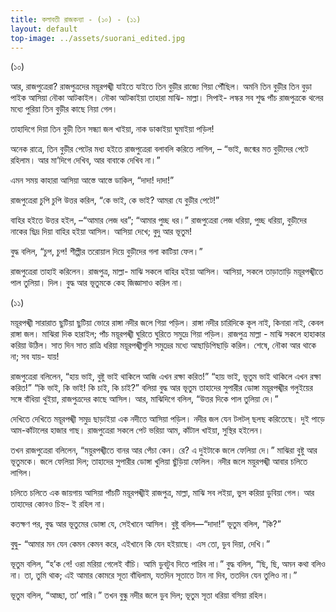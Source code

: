 ```yaml
---
title: কলাবতী রাজকন্যা - (১০) - (১১)
layout: default
top-image: ../assets/suorani_edited.jpg
---
```


(১০)

আর, রাজপুত্রেরা? রাজপুত্রদের ময়ূরপঙ্খী যাইতে যাইতে তিন বুড়ীর রাজ্যে গিয়া পৌঁছিল। অমনি তিন বুড়ীর তিন বুড়া পাইক
আসিয়া নৌকা আটকাইল। নৌকা আটকাইয়া তাহারা মাঝি- মাল্লা। সিপাই- লস্কর সব শুদ্ধ পাঁচ রাজপুত্রকে থলের মধ্যে পুরিয়া তিন বুড়ীর কাছে নিয়া গেল।

তাহাদিগে দিয়া তিন বুড়ী তিন সন্ধ্যা জল খাইয়া, নাক ডাকাইয়া ঘুমাইয়া পড়িল!

অনেক রাত্রে, তিন বুড়ীর পেটের মধ্য হইতে রাজপুত্রেরা বলাবলি করিতে লাগিল, –  “ভাই, জন্মের মত বুড়ীদের পেটে রহিলাম। আর মা’দিগে দেখিব, আর বাবাকে দেখিব না।”

এমন সময় কাহারা আসিয়া আস্তে আস্তে ডাকিল, “দাদা! দাদা!”

রাজপুত্রেরা চুপি চুপি উত্তর করিল, “কে ভাই, কে ভাই? আমরা যে বুড়ীর পেটে!”

বাহির হইতে উত্তর হইল, –“আমার লেজ ধর”; “আমার পুচ্ছ ধর।” রাজপুত্রেরা লেজ ধরিয়া, পুচ্ছ ধরিয়া, বুড়ীদের নাকের ছিদ্র দিয়া বাহির হইয়া আসিল। আসিয়া দেখে; বুদু আর ভূতুম!

বুদ্ধ বলিল, “চুপ, চুপ! শীল্পীর তরােয়াল দিয়ে বুড়ীদের গলা কাটিয়া ফেল।”

রাজপুত্রেরা তাহাই করিলেন। রাজপুত্র, মাল্লা- মাঝি সকলে বাহির হইয়া আসিল। আসিয়া, সকলে তাড়াতাড়ি ময়ূরপঙ্খীতে পাল তুলিয়া। দিল। বুদ্ধ আর ভূতুমকে কেহ জিজ্ঞাসাও করিল না।

(১১)

ময়ূরপঙ্খী সারারাত ছুটিয়া ছুটিয়া ভােরে রাঙ্গা নদীর জলে গিয়া পড়িল। রাঙ্গা নদীর চারিদিকে কূল নাই, কিনারা নাই, কেবল রাঙ্গা জল।
মাঝিরা দিক হারাইল; পাঁচ ময়ূরপঙ্খী ঘুরিতে ঘুরিতে সমুদ্রে গিয়া পড়িল। রাজপুত্র মাল্লা - মাঝি সকলে হাহাকার করিয়া উঠিল।
সাত দিন সাত রাত্রি ধরিয়া ময়ূরপঙ্খীগুলি সমুদ্রের মধ্যে আছাড়িপিছাড়ি করিল। শেষে, নৌকা আর থাকে না; সব যায়- যায়!  

রাজপুত্রেরা বলিলেন, “হায় ভাই, বুষ্টু ভাই থাকিলে আজি এখন রক্ষা করিত!” “হায় ভাই, ভূতুম ভাই থাকিলে এখন রক্ষা করিত!”
“কি ভাই, কি ভাই! কি চাই, কি চাই?”
বলিয়া বুদ্ধ আর ভূতুম তাহাদের সুপারীর ডােঙ্গা ময়ূরপঙ্খীর গলুইয়ের সঙ্গে বাঁধিয়া থুইয়া, রাজপুত্রদের কাছে আসিল। আর, মাঝিদিগে বলিল, “উত্তর দিকে পাল তুলিয়া দে।”

দেখিতে দেখিতে ময়ূরপঙ্খী সমুদ্র ছাড়াইয়া এক নদীতে আসিয়া পড়িল। নদীর জল যেন টলটল্ ছলছ করিতেছে। দুই পাড়ে আম-কাঁটালের হাজার গাছ। রাজপুত্রেরা সকলে পেট ভরিয়া আম, কাঁটাল খাইয়া, সুস্থির হইলেন।

তখন রাজপুত্রেরা বলিলেন, “ময়ুরপঙ্খীতে বানর আর পেঁচা কেন। রে? এ দুইটাকে জলে ফেলিয়া দে।” মাঝিরা বুষ্টু আর ভূতুমকে। জলে ফেলিয়া দিল; তাহাদের সুপারীর ডােঙ্গা খুলিয়া ছুঁড়িয়া ফেলিল। নদীর জলে ময়ুরপঙ্খী আবার চলিতে লাগিল।

চলিতে চলিতে এক জায়গায় আসিয়া পাঁচটি ময়ূরপঙ্খীই রাজপুত্র, মাল্লা, মাঝি সব লইয়া, ভুস করিয়া ডুবিয়া গেল। আর তাহাদের কোনও চিহ্ন- ই রহিল না।

কতক্ষণ পর, বুদ্ধ আর ভূতুমের ডােঙ্গা যে, সেইখানে আসিল। বুষ্টু বলিল—“দাদা!” ভূতুম বলিল, “কি?”

বুদ্বু- “আমার মন যেন কেমন কেমন করে, এইখানে কি যেন হইয়াছে। এস তাে, ডুব দিয়া, দেখি।”

ভূতুম বলিল, “হ’ক গে! ওরা মরিয়া গেলেই বাঁচি। আমি ডুবটুব দিতে পারিব না।”
বুদ্ধ বলিল, “ছি, ছি, অমন কথা বলিও না। তা, তুমি থাক; এই আমার কোমরে সূতা বাঁধিলাম, যতদিন সূতাতে টান না দিব, ততদিন যেন তুলিও না।”

ভূতুম বলিল, “আচ্ছা, তা’ পারি।” তখন বুন্ধু নদীর জলে ডুব দিল; ভূতুম সূতা ধরিয়া বসিয়া রহিল।
